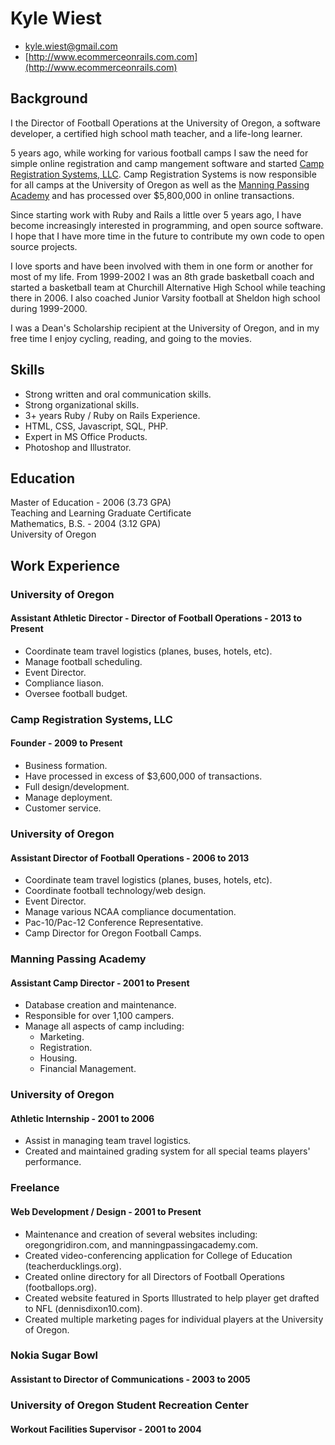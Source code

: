 # Kyle Wiest

* [kyle.wiest@gmail.com](mailto:kyle.wiest@gmail.com)
* [http://www.ecommerceonrails.com.com](http://www.ecommerceonrails.com)

## Background

I the Director of Football Operations at the University of Oregon, a software 
developer, a certified high school math teacher, and a life-long learner.

5 years ago, while working for various football camps I saw the need for simple
online registration and camp mangement software and started [Camp Registration
Systems, LLC](https://campregistrationsystems.com). Camp Registration Systems
is now responsible for all camps at the University of Oregon as well as the
[Manning Passing Academy](http://manningpassingacademy.com) and has processed
over $5,800,000 in online transactions.

Since starting work with Ruby and Rails a little over 5 years ago, I have become
increasingly interested in programming, and open source software. I hope that I
have more time in the future to contribute my own code to open source projects.

I love sports and have been involved with them in one form or another for most
of my life. From 1999-2002 I was an 8th grade basketball coach and started a
basketball team at Churchill Alternative High School while teaching there in
2006. I also coached Junior Varsity football at Sheldon high school during
1999-2000.

I was a Dean's Scholarship recipient at the University of Oregon, and in my free
time I enjoy cycling, reading, and going to the movies.

## Skills

* Strong written and oral communication skills.
* Strong organizational skills.
* 3+ years Ruby / Ruby on Rails Experience.
* HTML, CSS, Javascript, SQL, PHP.
* Expert in MS Office Products.
* Photoshop and Illustrator.

## Education

Master of Education - 2006 (3.73 GPA)  
Teaching and Learning Graduate Certificate  
Mathematics, B.S. - 2004 (3.12 GPA)  
University of Oregon

## Work Experience

### University of Oregon
#### Assistant Athletic Director - Director of Football Operations - 2013 to Present

* Coordinate team travel logistics (planes, buses, hotels, etc).
* Manage football scheduling.
* Event Director.
* Compliance liason.
* Oversee football budget.

### Camp Registration Systems, LLC
#### Founder - 2009 to Present

* Business formation.
* Have processed in excess of $3,600,000 of transactions.
* Full design/development.
* Manage deployment.
* Customer service.

### University of Oregon
#### Assistant Director of Football Operations - 2006 to 2013

* Coordinate team travel logistics (planes, buses, hotels, etc).
* Coordinate football technology/web design.
* Event Director.
* Manage various NCAA compliance documentation.
* Pac-10/Pac-12 Conference Representative.
* Camp Director for Oregon Football Camps.

### Manning Passing Academy
#### Assistant Camp Director - 2001 to Present

* Database creation and maintenance.
* Responsible for over 1,100 campers.
* Manage all aspects of camp including:
  * Marketing.
  * Registration.
  * Housing.
  * Financial Management.

### University of Oregon
#### Athletic Internship - 2001 to 2006

* Assist in managing team travel logistics.
* Created and maintained grading system for all special teams players'
  performance.

### Freelance
#### Web Development / Design - 2001 to Present

* Maintenance and creation of several websites including: oregongridiron.com,
  and manningpassingacademy.com.
* Created video-conferencing application for College of Education
  (teacherducklings.org).
* Created online directory for all Directors of Football Operations
  (footballops.org).
* Created website featured in Sports Illustrated to help player get drafted
  to NFL (dennisdixon10.com).
* Created multiple marketing pages for individual players at the University of
  Oregon.

### Nokia Sugar Bowl
#### Assistant to Director of Communications - 2003 to 2005

### University of Oregon Student Recreation Center
#### Workout Facilities Supervisor - 2001 to 2004
